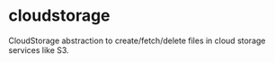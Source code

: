 # cloudstorage
CloudStorage abstraction to create/fetch/delete files in cloud storage services like S3. 
